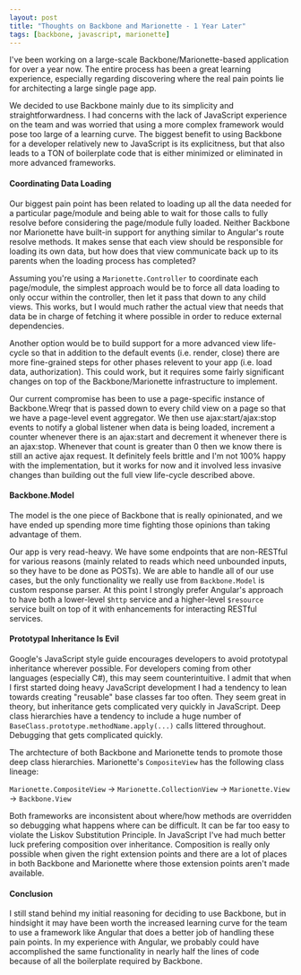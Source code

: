 ```yaml
---
layout: post
title: "Thoughts on Backbone and Marionette - 1 Year Later"
tags: [backbone, javascript, marionette]
---
```


I've been working on a large-scale Backbone/Marionette-based application for over a year now.
The entire process has been a great learning experience, especially regarding discovering where
the real pain points lie for architecting a large single page app.

We decided to use Backbone mainly due to its simplicity and straightforwardness. I had concerns
with the lack of JavaScript experience on the team and was worried that using a more complex
framework would pose too large of a learning curve. The biggest benefit to using Backbone for
a developer relatively new to JavaScript is its explicitness, but that also leads to a TON of
boilerplate code that is either minimized or eliminated in more advanced frameworks.

#### Coordinating Data Loading

Our biggest pain point has been related to loading up all the data needed for a particular
page/module and being able to wait for those calls to fully resolve before considering the
page/module fully loaded. Neither Backbone nor Marionette have built-in support for anything
similar to Angular's route resolve methods. It makes sense that each view should be responsible
for loading its own data, but how does that view communicate back up to its parents when the
loading process has completed?

Assuming you're using a `Marionette.Controller` to coordinate each page/module, the simplest
approach would be to force all data loading to only occur within the controller, then let it
pass that down to any child views. This works, but I would much rather the actual view that
needs that data be in charge of fetching it where possible in order to reduce external
dependencies.

Another option would be to build support for a more advanced view life-cycle so that in addition
to the default events (i.e. render, close) there are more fine-grained steps for other phases
relevent to your app (i.e. load data, authorization). This could work, but it requires some
fairly significant changes on top of the Backbone/Marionette infrastructure to implement.

Our current compromise has been to use a page-specific instance of Backbone.Wreqr that is passed
down to every child view on a page so that we have a page-level event aggregator. We then use
ajax:start/ajax:stop events to notify a global listener when data is being loaded, increment a
counter whenever there is an ajax:start and decrement it whenever there is an ajax:stop. Whenever
that count is greater than 0 then we know there is still an active ajax request. It definitely
feels brittle and I'm not 100% happy with the implementation, but it works for now and it
involved less invasive changes than building out the full view life-cycle described above.

#### Backbone.Model

The model is the one piece of Backbone that is really opinionated, and we have ended up spending
more time fighting those opinions than taking advantage of them.

Our app is very read-heavy. We have some endpoints that are non-RESTful for various reasons (mainly
related to reads which need unbounded inputs, so they have to be done as POSTs). We are able to
handle all of our use cases, but the only functionality we really use from `Backbone.Model` is
custom response parser. At this point I strongly prefer Angular's approach to have both a
lower-level `$http` service and a higher-level `$resource` service built on top of it with
enhancements for interacting RESTful services.

#### Prototypal Inheritance Is Evil

Google's JavaScript style guide encourages developers to avoid prototypal inheritance wherever
possible. For developers coming from other languages (especially C#), this may seem counterintuitive.
I admit that when I first started doing heavy JavaScript development I had a tendency to lean towards
creating "reusable" base classes far too often. They seem great in theory, but inheritance gets
complicated very quickly in JavaScript. Deep class hierarchies have a tendency to include a huge
number of `BaseClass.prototype.methodName.apply(...)` calls littered throughout. Debugging that gets
complicated quickly.

The archtecture of both Backbone and Marionette tends to promote those deep class hierarchies.
Marionette's `CompositeView` has the following class lineage:

`Marionette.CompositeView` -> `Marionette.CollectionView` -> `Marionette.View` -> `Backbone.View`

Both frameworks are inconsistent about where/how methods are overridden so debugging what happens
where can be difficult. It can be far too easy to violate the Liskov Substitution Principle. In
JavaScript I've had much better luck prefering composition over inheritance. Composition is really
only possible when given the right extension points and there are a lot of places in both Backbone
and Marionette where those extension points aren't made available.

#### Conclusion

I still stand behind my initial reasoning for deciding to use Backbone, but in hindsight it may have
been worth the increased learning curve for the team to use a framework like Angular that does a better
job of handling these pain points. In my experience with Angular, we probably could have accomplished
the same functionality in nearly half the lines of code because of all the boilerplate required by Backbone.
